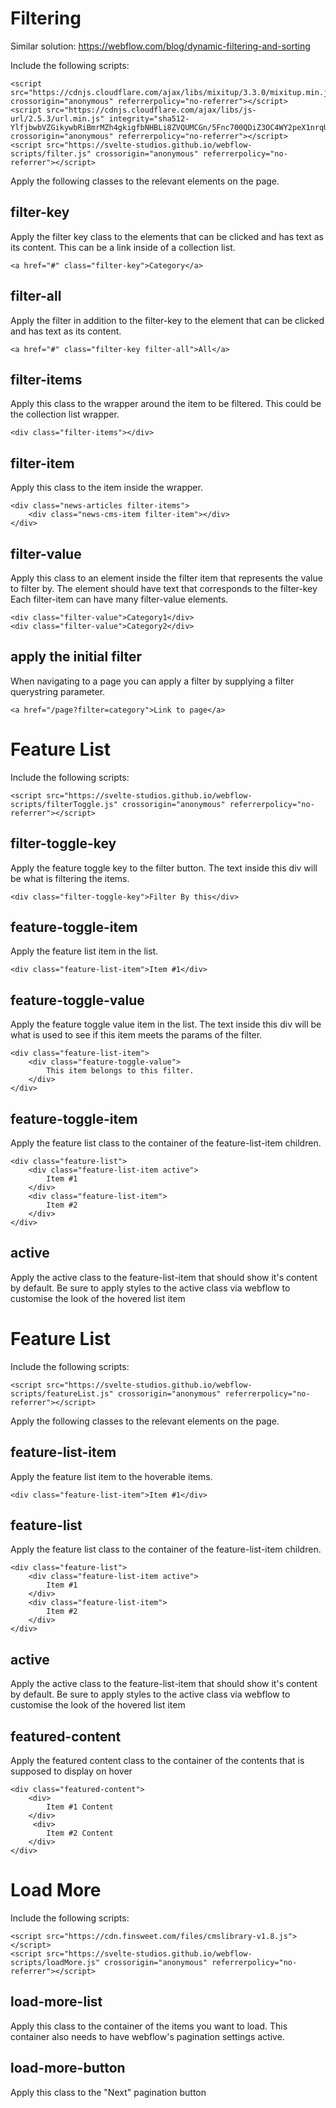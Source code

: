 # Filtering

Similar solution: https://webflow.com/blog/dynamic-filtering-and-sorting

Include the following scripts:

```
<script src="https://cdnjs.cloudflare.com/ajax/libs/mixitup/3.3.0/mixitup.min.js" crossorigin="anonymous" referrerpolicy="no-referrer"></script>
<script src="https://cdnjs.cloudflare.com/ajax/libs/js-url/2.5.3/url.min.js" integrity="sha512-YlfjbwbVZGikywbRiBmrMZh4gkigfbNHBLi8ZVQUMCGn/5Fnc700QDiZ3OC4WY2peX1nrqUbCcHyOyvKR8hwNA==" crossorigin="anonymous" referrerpolicy="no-referrer"></script>
<script src="https://svelte-studios.github.io/webflow-scripts/filter.js" crossorigin="anonymous" referrerpolicy="no-referrer"></script>
```

Apply the following classes to the relevant elements on the page.

## filter-key

Apply the filter key class to the elements that can be clicked and has text as its content.
This can be a link inside of a collection list.

```
<a href="#" class="filter-key">Category</a>
```

## filter-all

Apply the filter in addition to the filter-key to the element that can be clicked and has text as its content.

```
<a href="#" class="filter-key filter-all">All</a>
```

## filter-items

Apply this class to the wrapper around the item to be filtered.
This could be the collection list wrapper.

```
<div class="filter-items"></div>
```

## filter-item

Apply this class to the item inside the wrapper.

```
<div class="news-articles filter-items">
    <div class="news-cms-item filter-item"></div>
</div>
```

## filter-value

Apply this class to an element inside the filter item that represents the value to filter by.
The element should have text that corresponds to the filter-key
Each filter-item can have many filter-value elements.

```
<div class="filter-value">Category1</div>
<div class="filter-value">Category2</div>
```

## apply the initial filter

When navigating to a page you can apply a filter by supplying a filter querystring parameter.

```
<a href="/page?filter=category">Link to page</a>
```

# Feature List

Include the following scripts:

```
<script src="https://svelte-studios.github.io/webflow-scripts/filterToggle.js" crossorigin="anonymous" referrerpolicy="no-referrer"></script>

```

## filter-toggle-key

Apply the feature toggle key to the filter button. The text inside this div will be what is filtering the items.

```
<div class="filter-toggle-key">Filter By this</div>
```

## feature-toggle-item

Apply the feature list item in the list.

```
<div class="feature-list-item">Item #1</div>
```

## feature-toggle-value

Apply the feature toggle value item in the list. The text inside this div will be what is used to see if this item meets the params of the filter.

```
<div class="feature-list-item">
    <div class="feature-toggle-value">
        This item belongs to this filter.
    </div>
</div>
```

## feature-toggle-item

Apply the feature list class to the container of the feature-list-item children.

```
<div class="feature-list">
    <div class="feature-list-item active">
        Item #1
    </div>
    <div class="feature-list-item">
        Item #2
    </div>
</div>
```

## active

Apply the active class to the feature-list-item that should show it's content by default. Be sure to apply styles to the active class via webflow to customise the look of the hovered list item

# Feature List

Include the following scripts:

```
<script src="https://svelte-studios.github.io/webflow-scripts/featureList.js" crossorigin="anonymous" referrerpolicy="no-referrer"></script>
```

Apply the following classes to the relevant elements on the page.

## feature-list-item

Apply the feature list item to the hoverable items.

```
<div class="feature-list-item">Item #1</div>
```

## feature-list

Apply the feature list class to the container of the feature-list-item children.

```
<div class="feature-list">
    <div class="feature-list-item active">
        Item #1
    </div>
    <div class="feature-list-item">
        Item #2
    </div>
</div>
```

## active

Apply the active class to the feature-list-item that should show it's content by default. Be sure to apply styles to the active class via webflow to customise the look of the hovered list item

## featured-content

Apply the featured content class to the container of the contents that is supposed to display on hover

```
<div class="featured-content">
    <div>
        Item #1 Content
    </div>
     <div>
        Item #2 Content
    </div>
</div>
```

# Load More

Include the following scripts:

```
<script src="https://cdn.finsweet.com/files/cmslibrary-v1.8.js"></script>
<script src="https://svelte-studios.github.io/webflow-scripts/loadMore.js" crossorigin="anonymous" referrerpolicy="no-referrer"></script>
```

## load-more-list

Apply this class to the container of the items you want to load. This container also needs to have webflow's pagination settings active.

## load-more-button

Apply this class to the "Next" pagination button
